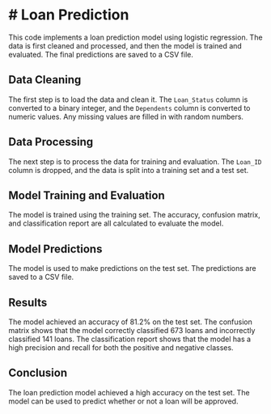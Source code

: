 # # Loan Prediction

This code implements a loan prediction model using logistic regression. The data is first cleaned and processed, and then the model is trained and evaluated. The final predictions are saved to a CSV file.

## Data Cleaning

The first step is to load the data and clean it. The `Loan_Status` column is converted to a binary integer, and the `Dependents` column is converted to numeric values. Any missing values are filled in with random numbers.

## Data Processing

The next step is to process the data for training and evaluation. The `Loan_ID` column is dropped, and the data is split into a training set and a test set.

## Model Training and Evaluation

The model is trained using the training set. The accuracy, confusion matrix, and classification report are all calculated to evaluate the model.

## Model Predictions

The model is used to make predictions on the test set. The predictions are saved to a CSV file.

## Results

The model achieved an accuracy of 81.2% on the test set. The confusion matrix shows that the model correctly classified 673 loans and incorrectly classified 141 loans. The classification report shows that the model has a high precision and recall for both the positive and negative classes.

## Conclusion

The loan prediction model achieved a high accuracy on the test set. The model can be used to predict whether or not a loan will be approved.
